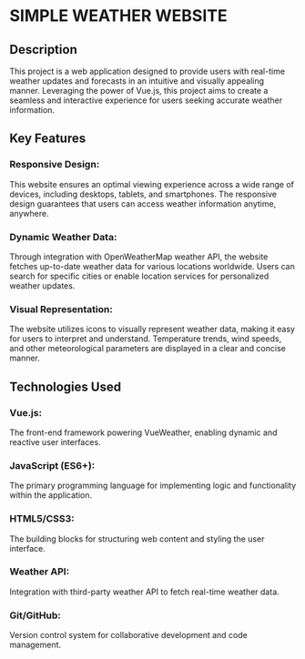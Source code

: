 # SIMPLE WEATHER WEBSITE

## Description

This project is a web application designed to provide users with real-time weather updates and forecasts in an intuitive and visually appealing manner. Leveraging the power of Vue.js, this project aims to create a seamless and interactive experience for users seeking accurate weather information.

## Key Features

### Responsive Design: 

This website ensures an optimal viewing experience across a wide range of devices, including desktops, tablets, and smartphones. The responsive design guarantees that users can access weather information anytime, anywhere.

### Dynamic Weather Data:

Through integration with OpenWeatherMap weather API, the website fetches up-to-date weather data for various locations worldwide. Users can search for specific cities or enable location services for personalized weather updates.

### Visual Representation: 

The website utilizes icons to visually represent weather data, making it easy for users to interpret and understand. Temperature trends, wind speeds, and other meteorological parameters are displayed in a clear and concise manner.

## Technologies Used

### Vue.js: 
The front-end framework powering VueWeather, enabling dynamic and reactive user interfaces.

### JavaScript (ES6+): 
The primary programming language for implementing logic and functionality within the application.

### HTML5/CSS3: 
The building blocks for structuring web content and styling the user interface.

### Weather API: 
Integration with third-party weather API to fetch real-time weather data.

### Git/GitHub: 
Version control system for collaborative development and code management.
